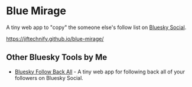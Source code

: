 # Blue Mirage
A tiny web app to "copy" the someone else's follow list on [Bluesky Social](https://bsky.app/).

https://jiftechnify.github.io/blue-mirage/

## Other Bluesky Tools by Me

- [Bluesky Follow Back All](https://github.com/jiftechnify/bsky-follow-back-all) - A tiny web app for following back all of your followers on Bluesky Social.
